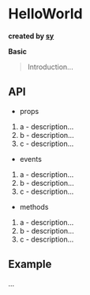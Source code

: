 # HelloWorld 

**created by [sy](https://github.com/286506460)**

**Basic**

> Introduction...

## API

* props

1. a - description...
2. b - description...
3. c - description...

* events

1. a - description...
2. b - description...
3. c - description...

* methods

1. a - description...
2. b - description...
3. c - description...

## Example

...
